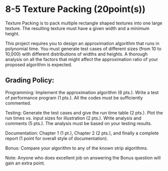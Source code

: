 8-5 Texture Packing (20point(s))
=====

Texture Packing is to pack multiple rectangle shaped textures into one large texture. The resulting texture must have a given width and a minimum height.

This project requires you to design an approximation algorithm that runs in polynomial time. You must generate test cases of different sizes (from 10 to 10,000) with different distributions of widths and heights. A thorough analysis on all the factors that might affect the approximation ratio of your proposed algorithm is expected.

Grading Policy:
-----
Programming: Implement the approximation algorithm (6 pts.). Write a test of performance program (1 pts.). All the codes must be sufficiently commented.

Testing: Generate the test cases and give the run time table (2 pts.). Plot the run times vs. input sizes for illustration (2 pts.). Write analysis and comments (5 pts.). The analysis must be based on your testing results.

Documentation: Chapter 1 (1 pt.), Chapter 2 (2 pts.), and finally a complete report (1 point for overall style of documentation).

Bonus: Compare your algorithm to any of the known strip algorithms.

Note: Anyone who does excellent job on answering the Bonus question will gain an extra point.
